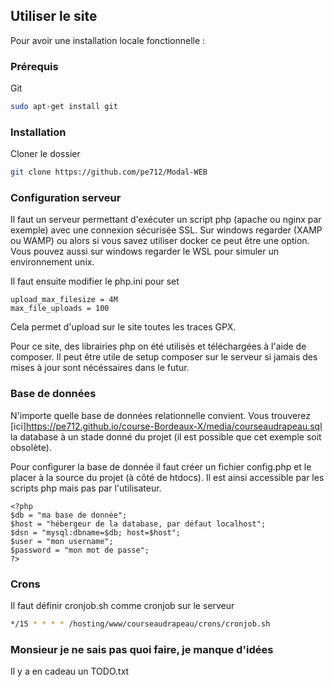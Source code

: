 ## Utiliser le site

Pour avoir une installation locale fonctionnelle :

### Prérequis

Git
```sh
sudo apt-get install git
```

### Installation
 
Cloner le dossier
```sh
git clone https://github.com/pe712/Modal-WEB
```


### Configuration serveur
Il faut un serveur permettant d'exécuter un script php (apache ou nginx par exemple) avec une connexion sécurisée SSL. Sur windows regarder (XAMP ou WAMP) ou alors si vous savez utiliser docker ce peut être une option. Vous pouvez aussi sur windows regarder le WSL pour simuler un environnement unix.

Il faut ensuite modifier le php.ini pour set 

    upload_max_filesize = 4M 
    max_file_uploads = 100

Cela permet d'upload sur le site toutes les traces GPX.

Pour ce site, des librairies php on été utilisés et téléchargées à l'aide de composer. Il peut être utile de setup composer sur le serveur si jamais des mises à jour sont nécéssaires dans le futur.


### Base de données
N'importe quelle base de données relationnelle convient.
Vous trouverez [ici]https://pe712.github.io/course-Bordeaux-X/media/courseaudrapeau.sql la database à un stade donné du projet (il est possible que cet exemple soit obsolète).

Pour configurer la base de donnée il faut créer un fichier config.php et le placer à la source du projet (à côté de htdocs). Il est ainsi accessible par les scripts php mais pas par l'utilisateur.

    <?php
    $db = "ma base de donnée";
    $host = "hébergeur de la database, par défaut localhost";
    $dsn = "mysql:dbname=$db; host=$host";
    $user = "mon username";
    $password = "mon mot de passe";
    ?>

### Crons
Il faut définir cronjob.sh comme cronjob sur le serveur
```sh
*/15 * * * * /hosting/www/courseaudrapeau/crons/cronjob.sh
```

### Monsieur je ne sais pas quoi faire, je manque d'idées 
Il y a en cadeau un TODO.txt